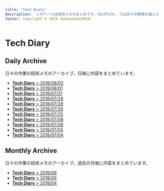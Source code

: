 ```yaml
---
title: 'Tech Dialy'
description: 'このページは技術メモのまとめです。TechTalk. では日々の開発を個人メモとして残しています。将来に向けて技術ノウハウを蓄積することを目的とします。'
footer: Copyright © 2018 nakanakamu0828
---
```


# Tech Diary
## Daily Archive
日々の作業の技術メモのアーカイブ。日毎に内容をまとめています。

* [<b>Tech Diary</b> &gt; 2018/08/02](/diary/2018-08-02.html)
* [<b>Tech Diary</b> &gt; 2018/08/01](/diary/2018-08-01.html)
* [<b>Tech Diary</b> &gt; 2018/07/31](/diary/2018-07-31.html)
* [<b>Tech Diary</b> &gt; 2018/07/29](/diary/2018-07-29.html)
* [<b>Tech Diary</b> &gt; 2018/07/28](/diary/2018-07-28.html)
* [<b>Tech Diary</b> &gt; 2018/07/26](/diary/2018-07-26.html)
* [<b>Tech Diary</b> &gt; 2018/07/25](/diary/2018-07-25.html)
* [<b>Tech Diary</b> &gt; 2018/07/08](/diary/2018-07-08.html)
* [<b>Tech Diary</b> &gt; 2018/07/06](/diary/2018-07-06.html)
* [<b>Tech Diary</b> &gt; 2018/07/05](/diary/2018-07-05.html)
* [<b>Tech Diary</b> &gt; 2018/07/04](/diary/2018-07-04.html)


## Monthly Archive
日々の作業の技術メモのアーカイブ。過去の月毎に内容をまとめています。

* [<b>Tech Diary</b> &gt; 2018/06](/diary/monthly/2018-06.html)
* [<b>Tech Diary</b> &gt; 2018/05](/diary/monthly/2018-05.html)
* [<b>Tech Diary</b> &gt; 2018/04](/diary/monthly/2018-04.html)
